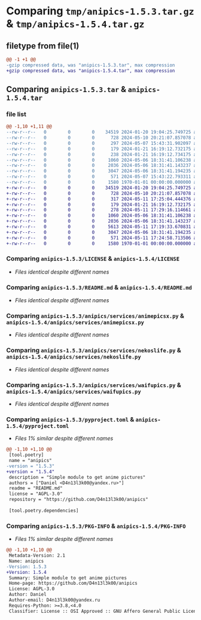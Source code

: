 # Comparing `tmp/anipics-1.5.3.tar.gz` & `tmp/anipics-1.5.4.tar.gz`

## filetype from file(1)

```diff
@@ -1 +1 @@
-gzip compressed data, was "anipics-1.5.3.tar", max compression
+gzip compressed data, was "anipics-1.5.4.tar", max compression
```

## Comparing `anipics-1.5.3.tar` & `anipics-1.5.4.tar`

### file list

```diff
@@ -1,10 +1,11 @@
--rw-r--r--   0        0        0    34519 2024-01-20 19:04:25.749725 anipics-1.5.3/LICENSE
--rw-r--r--   0        0        0      728 2024-05-10 20:21:07.857078 anipics-1.5.3/README.md
--rw-r--r--   0        0        0      297 2024-05-07 15:43:31.902097 anipics-1.5.3/anipics/__init__.py
--rw-r--r--   0        0        0      179 2024-01-21 16:19:12.732175 anipics-1.5.3/anipics/models.py
--rw-r--r--   0        0        0      238 2024-01-21 16:19:12.734175 anipics-1.5.3/anipics/services/__init__.py
--rw-r--r--   0        0        0     1060 2024-05-06 18:31:41.106238 anipics-1.5.3/anipics/services/animepicsx.py
--rw-r--r--   0        0        0     2036 2024-05-06 18:31:41.143237 anipics-1.5.3/anipics/services/nekoslife.py
--rw-r--r--   0        0        0     3047 2024-05-06 18:31:41.194235 anipics-1.5.3/anipics/services/waifupics.py
--rw-r--r--   0        0        0      571 2024-05-07 15:43:22.793311 anipics-1.5.3/pyproject.toml
--rw-r--r--   0        0        0     1580 1970-01-01 00:00:00.000000 anipics-1.5.3/PKG-INFO
+-rw-r--r--   0        0        0    34519 2024-01-20 19:04:25.749725 anipics-1.5.4/LICENSE
+-rw-r--r--   0        0        0      728 2024-05-10 20:21:07.857078 anipics-1.5.4/README.md
+-rw-r--r--   0        0        0      317 2024-05-11 17:25:04.444376 anipics-1.5.4/anipics/__init__.py
+-rw-r--r--   0        0        0      179 2024-01-21 16:19:12.732175 anipics-1.5.4/anipics/models.py
+-rw-r--r--   0        0        0      278 2024-05-11 17:29:16.114661 anipics-1.5.4/anipics/services/__init__.py
+-rw-r--r--   0        0        0     1060 2024-05-06 18:31:41.106238 anipics-1.5.4/anipics/services/animepicsx.py
+-rw-r--r--   0        0        0     2036 2024-05-06 18:31:41.143237 anipics-1.5.4/anipics/services/nekoslife.py
+-rw-r--r--   0        0        0     5613 2024-05-11 17:19:33.670831 anipics-1.5.4/anipics/services/purrbot.py
+-rw-r--r--   0        0        0     3047 2024-05-06 18:31:41.194235 anipics-1.5.4/anipics/services/waifupics.py
+-rw-r--r--   0        0        0      571 2024-05-11 17:24:58.713506 anipics-1.5.4/pyproject.toml
+-rw-r--r--   0        0        0     1580 1970-01-01 00:00:00.000000 anipics-1.5.4/PKG-INFO
```

### Comparing `anipics-1.5.3/LICENSE` & `anipics-1.5.4/LICENSE`

 * *Files identical despite different names*

### Comparing `anipics-1.5.3/README.md` & `anipics-1.5.4/README.md`

 * *Files identical despite different names*

### Comparing `anipics-1.5.3/anipics/services/animepicsx.py` & `anipics-1.5.4/anipics/services/animepicsx.py`

 * *Files identical despite different names*

### Comparing `anipics-1.5.3/anipics/services/nekoslife.py` & `anipics-1.5.4/anipics/services/nekoslife.py`

 * *Files identical despite different names*

### Comparing `anipics-1.5.3/anipics/services/waifupics.py` & `anipics-1.5.4/anipics/services/waifupics.py`

 * *Files identical despite different names*

### Comparing `anipics-1.5.3/pyproject.toml` & `anipics-1.5.4/pyproject.toml`

 * *Files 1% similar despite different names*

```diff
@@ -1,10 +1,10 @@
 [tool.poetry]
 name = "anipics"
-version = "1.5.3"
+version = "1.5.4"
 description = "Simple module to get anime pictures"
 authors = ["Daniel <D4n13l3k00@yandex.ru>"]
 readme = "README.md"
 license = "AGPL-3.0"
 repository = "https://github.com/D4n13l3k00/anipics"
 
 [tool.poetry.dependencies]
```

### Comparing `anipics-1.5.3/PKG-INFO` & `anipics-1.5.4/PKG-INFO`

 * *Files 1% similar despite different names*

```diff
@@ -1,10 +1,10 @@
 Metadata-Version: 2.1
 Name: anipics
-Version: 1.5.3
+Version: 1.5.4
 Summary: Simple module to get anime pictures
 Home-page: https://github.com/D4n13l3k00/anipics
 License: AGPL-3.0
 Author: Daniel
 Author-email: D4n13l3k00@yandex.ru
 Requires-Python: >=3.8,<4.0
 Classifier: License :: OSI Approved :: GNU Affero General Public License v3
```

